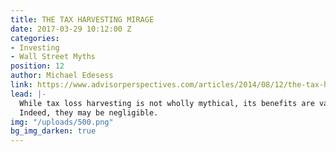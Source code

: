 ```yaml
---
title: THE TAX HARVESTING MIRAGE
date: 2017-03-29 10:12:00 Z
categories:
- Investing
- Wall Street Myths
position: 12
author: Michael Edesess
link: https://www.advisorperspectives.com/articles/2014/08/12/the-tax-harvesting-mirage
lead: |-
  While tax loss harvesting is not wholly mythical, its benefits are vastly overstated.
  Indeed, they may be negligible.
img: "/uploads/500.png"
bg_img_darken: true
---
```


